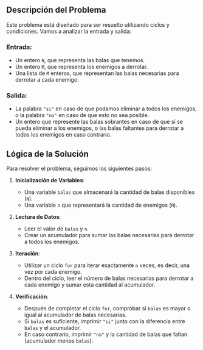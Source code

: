 ## Descripción del Problema

Este problema está diseñado para ser resuelto utilizando ciclos y condiciones. Vamos a analizar la entrada y salida:

### Entrada:
- Un entero `N`, que representa las balas que tenemos.
- Un entero `M`, que representa los enemigos a derrotar.
- Una lista de `M` enteros, que representan las balas necesarias para derrotar a cada enemigo.

### Salida:
- La palabra `"si"` en caso de que podamos eliminar a todos los enemigos, o la palabra `"no"` en caso de que esto no sea posible.
- Un entero que represente las balas sobrantes en caso de que sí se pueda eliminar a los enemigos, o las balas faltantes para derrotar a todos los enemigos en caso contrario.

## Lógica de la Solución

Para resolver el problema, seguimos los siguientes pasos:

1. **Inicialización de Variables**:
   - Una variable `balas` que almacenará la cantidad de balas disponibles (`N`).
   - Una variable `n` que representará la cantidad de enemigos (`M`).

2. **Lectura de Datos**:
   - Leer el valor de `balas` y `n`.
   - Crear un acumulador para sumar las balas necesarias para derrotar a todos los enemigos.

3. **Iteración**:
   - Utilizar un ciclo `for` para iterar exactamente `n` veces, es decir, una vez por cada enemigo.
   - Dentro del ciclo, leer el número de balas necesarias para derrotar a cada enemigo y sumar esta cantidad al acumulador.

4. **Verificación**:
   - Después de completar el ciclo `for`, comprobar si `balas` es mayor o igual al acumulador de balas necesarias.
   - Si `balas` es suficiente, imprimir `"si"` junto con la diferencia entre `balas` y el acumulador.
   - En caso contrario, imprimir `"no"` y la cantidad de balas que faltan (acumulador menos `balas`).

